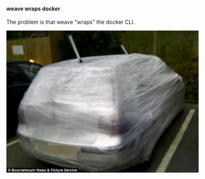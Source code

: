 #### weave wraps docker

The problem is that weave "wraps" the docker CLI.

![Cling film wrap](images/clingfilmwrap.jpg "Cling film wrap")